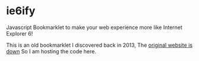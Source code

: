 # ie6ify
Javascript Bookmarklet to make your web experience more like Internet Explorer 6!

This is an old bookmarklet I discovered back in 2013, The [original website is down](https://web.archive.org/web/20140626141851/http://ie6ify.com/) So I am hosting the code here.

